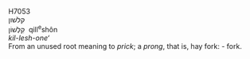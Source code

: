 <body>
  <p>H7053<br>  קלּשׁון  <br> קִלְּשׁוֹן  ‎  qill<sup>e</sup>shôn  <br><i>kil-lesh-one‘ </i><br>From an unused root meaning to <i>prick</i>; a <i>prong</i>, that is, hay fork: - fork.<br></p>
 </body>